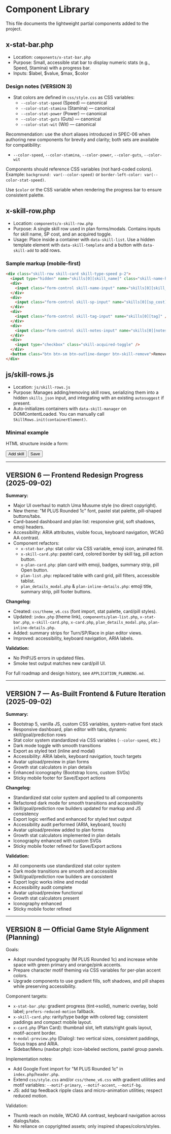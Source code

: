 # Component Library

This file documents the lightweight partial components added to the project.

## x-stat-bar.php
- Location: `components/x-stat-bar.php`
- Purpose: Small, accessible stat bar to display numeric stats (e.g., Speed, Stamina) with a progress bar.
- Inputs: $label, $value, $max, $color

### Design notes (VERSION 3)
- Stat colors are defined in `css/style.css` as CSS variables:
  - `--color-stat-speed` (Speed) — canonical
  - `--color-stat-stamina` (Stamina) — canonical
  - `--color-stat-power` (Power) — canonical
  - `--color-stat-guts` (Guts) — canonical
  - `--color-stat-wit` (Wit) — canonical

Recommendation: use the short aliases introduced in SPEC-06 when authoring new components for brevity and clarity; both sets are available for compatibility:

  - `--color-speed`, `--color-stamina`, `--color-power`, `--color-guts`, `--color-wit`

Components should reference CSS variables (not hard-coded colors). Example: `background: var(--color-speed)` or `border-left-color: var(--color-stat-speed)`.

Use `$color` or the CSS variable when rendering the progress bar to ensure consistent palette.

## x-skill-row.php
- Location: `components/x-skill-row.php`
- Purpose: A single skill row used in plan forms/modals. Contains inputs for skill name, SP cost, and an acquired toggle.
- Usage: Place inside a container with `data-skill-list`. Use a hidden template element with `data-skill-template` and a button with `data-skill-add` to add rows.

### Sample markup (mobile-first)
```html
<div class="skill-row skill-card skill-type-speed p-2">
  <input type="hidden" name="skills[0][skill_name]" class="skill-name-hidden" />
  <div>
    <input class="form-control skill-name-input" name="skills[0][skill_name_input]" placeholder="Skill name" />
  </div>
  <div>
    <input class="form-control skill-sp-input" name="skills[0][sp_cost]" />
  </div>
  <div>
    <input class="form-control skill-tag-input" name="skills[0][tag]" />
  </div>
  <div>
    <input class="form-control skill-notes-input" name="skills[0][notes]" />
  </div>
  <div>
    <input type="checkbox" class="skill-acquired-toggle" />
  </div>
  <button class="btn btn-sm btn-outline-danger btn-skill-remove">Remove</button>
</div>
```

## js/skill-rows.js
- Location: `js/skill-rows.js`
- Purpose: Manages adding/removing skill rows, serializing them into a hidden `skills_json` input, and integrating with an existing `autosuggest` if present.
- Auto-initializes containers with `data-skill-manager` on DOMContentLoaded. You can manually call `SkillRows.init(containerElement)`.

### Minimal example

HTML structure inside a form:

<form data-skill-manager>
  <div data-skill-list>
    <div data-skill-template style="display:none;">
      <!-- include the x-skill-row.php markup here as the template -->
    </div>
  </div>
  <button type="button" data-skill-add>Add skill</button>
  <input type="submit" value="Save">
</form>

---


## VERSION 6 — Frontend Redesign Progress (2025-09-02)

**Summary:**
- Major UI overhaul to match Uma Musume style (no direct copyright).
- New theme: "M PLUS Rounded 1c" font, pastel stat palette, pill-shaped buttons/tabs.
- Card-based dashboard and plan list: responsive grid, soft shadows, emoji headers.
- Accessibility: ARIA attributes, visible focus, keyboard navigation, WCAG AA contrast.
- Component refactors:
  - `x-stat-bar.php`: stat color via CSS variable, emoji icon, animated fill.
  - `x-skill-card.php`: pastel card, colored border by skill tag, pill action button.
  - `x-plan-card.php`: plan card with emoji, badges, summary strip, pill Open button.
  - `plan-list.php`: replaced table with card grid, pill filters, accessible tablist.
  - `plan_details_modal.php` & `plan-inline-details.php`: emoji title, summary strip, pill footer buttons.

**Changelog:**
- Created: `css/theme_v6.css` (font import, stat palette, card/pill styles).
- Updated: `index.php` (theme link), `components/plan-list.php`, `x-stat-bar.php`, `x-skill-card.php`, `x-card.php`, `plan_details_modal.php`, `plan-inline-details.php`.
- Added: summary strips for Turn/SP/Race in plan editor views.
- Improved: accessibility, keyboard navigation, ARIA labels.

**Validation:**
- No PHP/JS errors in updated files.
- Smoke test output matches new card/pill UI.

For full roadmap and design history, see `APPLICATION_PLANNING.md`.

---

## VERSION 7 — As-Built Frontend & Future Iteration (2025-09-02)

**Summary:**
- Bootstrap 5, vanilla JS, custom CSS variables, system-native font stack
- Responsive dashboard, plan editor with tabs, dynamic skill/goal/prediction rows
- Stat color system standardized via CSS variables (`--color-speed`, etc.)
- Dark mode toggle with smooth transitions
- Export as styled text (inline and modal)
- Accessibility: ARIA labels, keyboard navigation, touch targets
- Avatar upload/preview in plan forms
- Growth stat calculators in plan details
- Enhanced iconography (Bootstrap Icons, custom SVGs)
- Sticky mobile footer for Save/Export actions

**Changelog:**
- Standardized stat color system and applied to all components
- Refactored dark mode for smooth transitions and accessibility
- Skill/goal/prediction row builders updated for markup and JS consistency
- Export logic verified and enhanced for styled text output
- Accessibility audit performed (ARIA, keyboard, touch)
- Avatar upload/preview added to plan forms
- Growth stat calculators implemented in plan details
- Iconography enhanced with custom SVGs
- Sticky mobile footer refined for Save/Export actions

**Validation:**
- All components use standardized stat color system
- Dark mode transitions are smooth and accessible
- Skill/goal/prediction row builders are consistent
- Export logic works inline and modal
- Accessibility audit complete
- Avatar upload/preview functional
- Growth stat calculators present
- Iconography enhanced
- Sticky mobile footer refined

---

## VERSION 8 — Official Game Style Alignment (Planning)

Goals:
- Adopt rounded typography (M PLUS Rounded 1c) and increase white space with green primary and orange/pink accents.
- Prepare character motif theming via CSS variables for per-plan accent colors.
- Upgrade components to use gradient fills, soft shadows, and pill shapes while preserving accessibility.

Component targets:
- `x-stat-bar.php`: gradient progress (tint→solid), numeric overlay, bold label; `prefers-reduced-motion` fallback.
- `x-skill-card.php`: rarity/type badge with colored tag; consistent paddings and compact mobile layout.
- `x-card.php` (Plan Card): thumbnail slot, left stats/right goals layout, motif-accent border.
- `x-modal-preview.php` (Dialog): two vertical sizes, consistent paddings, focus traps and ARIA.
- Sidebar/Menu (navbar.php): icon-labeled sections, pastel group panels.

Implementation notes:
- Add Google Font import for "M PLUS Rounded 1c" in `index.php`/`header.php`.
- Extend `css/style.css` and/or `css/theme_v6.css` with gradient utilities and motif variables: `--motif-primary`, `--motif-accent`, `--motif-bg`.
- JS: add tap feedback ripple class and micro-animation utilities; respect reduced motion.

Validation:
- Thumb reach on mobile, WCAG AA contrast, keyboard navigation across dialogs/tabs.
- No reliance on copyrighted assets; only inspired shapes/colors/styles.
